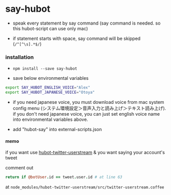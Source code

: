 # say-hubot

* speak every statement by say command (say command is needed. so this hubot-script can use only mac)

* if statement starts with space, say command will be skipped (`/^[^\s].*$/`)

### installation

* `npm install --save say-hubot`

* save below environmental variables

```sh
export SAY_HUBOT_ENGLISH_VOICE="Alex"
export SAY_HUBOT_JAPANESE_VOICE="Otoya"
```

* if you need japanese voice, you must download voice from mac system config menu (システム環境設定＞音声入力と読み上げ＞テキスト読み上げ). if you don't need japanese voice, you can just set english voice name into environmental variables above.

* add "hubot-say" into external-scripts.json


#### memo

if you want use [hubot-twitter-userstream](https://github.com/hoo89/hubot-twitter-userstream/) & you want saying your account's tweet

comment out

```coffeescript
return if @botUser.id == tweet.user.id # at line 63
```

at `node_modules/hubot-twitter-userstream/src/twitter-userstream.coffee`
